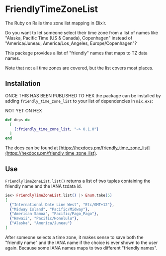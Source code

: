 # FriendlyTimeZoneList

The Ruby on Rails time zone list mapping in Elixir.

Do you want to let someone select their time zone from a list of names like "Alaska, Pacific Time (US & Canada), Copenhagen" instead of "America/Juneau, America/Los_Angeles, Europe/Copenhagen"?

This package provides a list of "friendly" names that maps to TZ data names.

Note that not all time zones are covered, but the list covers most places.

## Installation

ONCE THIS HAS BEEN PUBLISHED TO HEX the package can be installed
by adding `friendly_time_zone_list` to your list of dependencies in `mix.exs`:

NOT YET ON HEX

```elixir
def deps do
  [
    {:friendly_time_zone_list, "~> 0.1.0"}
  ]
end
```

The docs can be found at [https://hexdocs.pm/friendly_time_zone_list](https://hexdocs.pm/friendly_time_zone_list).

## Use

`FriendlyTimeZoneList.list()` returns a list of two tuples containing the friendly name and the IANA tzdata id.

```elixir
iex> FriendlyTimeZoneList.list() |> Enum.take(5)
[
  {"International Date Line West", "Etc/GMT+12"},
  {"Midway Island", "Pacific/Midway"},
  {"American Samoa", "Pacific/Pago_Pago"},
  {"Hawaii", "Pacific/Honolulu"},
  {"Alaska", "America/Juneau"}
]
```

After someone selects a time zone, it makes sense to save both the "friendly name" and the IANA name if the choice is ever shown to the user again. Because some IANA names maps to two different "friendly names".

